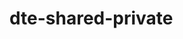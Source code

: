 # dte-shared-private
<!-- # shahbaz_react-components -->

<!-- This is npm registry, upon any changes required steps:
    *** npm run build ***           - after any changes to this project.
    It needs to be publish everytime made changes.
    -->

<!-- To publish here are the commands involved --
    $ git add .
    $ git commit -m "release 0.0.1"
    $ git tag 0.0.1
    $ git push && git push --tags
    $ npm publish -->

<!-- error handling 403:
npm version <the version number > -->

<!-- This command is for the test project to updatew version :
yarn add shahbaz_react-components -->

<!--
Killing 3000 host PID:-
step one:
lsof -i tcp:3000
step two:
kill <PID number>
-->

<!-- npm add node-sass: it is requied to read .css/scss file -->

<!-- yarn add @carbon/type  : we need this make import saas work from carbon components-->
